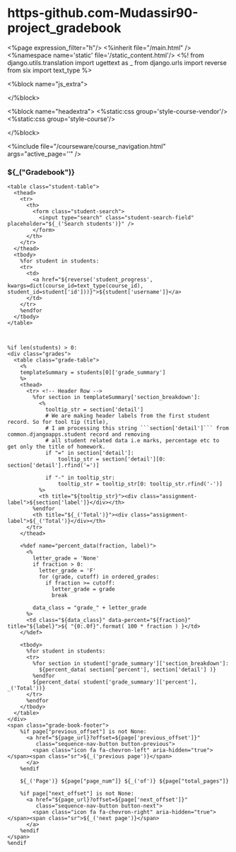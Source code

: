 # https-github.com-Mudassir90-project_gradebook

<%page expression_filter="h"/>
<%inherit file="/main.html" />
<%namespace name='static' file='/static_content.html'/>
<%!
from django.utils.translation import ugettext as _
from django.urls import reverse
from six import text_type
%>

<%block name="js_extra">
  <script type="text/javascript" src="${static.url('js/vendor/flot/jquery.flot.js')}"></script>
  <script type="text/javascript" src="${static.url('js/vendor/flot/jquery.flot.stack.js')}"></script>
  <script type="text/javascript" src="${static.url('js/vendor/flot/jquery.flot.symbol.js')}"></script>
  <script type="text/javascript" src="${static.url('js/jquery.gradebook.js')}"></script>
</%block>

<%block name="headextra">
<%static:css group='style-course-vendor'/>
<%static:css group='style-course'/>

  <style type="text/css">
  % for (grade, _), color in zip(ordered_grades, ['green', 'Chocolate']):
  .grade_${grade} {color:${color};}
  % endfor
  % for (grade, _) in ordered_grades[2:]:
  .grade_${grade} {color:DarkSlateGray;}
  % endfor
  .grade_F {color:DimGray;}
  .grade_None {color:LightGray;}
  </style>

  <script type="text/javascript">
    $(document).ready(function() {
      var gradebook = new Gradebook($('.gradebook-content'));
    });
  </script>

</%block>

<%include file="/courseware/course_navigation.html" args="active_page=''" />

<section class="container">
<div class="gradebook-wrapper">
  <section class="gradebook-content">
    <h1>${_("Gradebook")}</h1>

    <table class="student-table">
      <thead>
        <tr>
          <th>
            <form class="student-search">
              <input type="search" class="student-search-field" placeholder="${_('Search students')}" />
            </form>
          </th>
        </tr>
      </thead>
      <tbody>
        %for student in students:
        <tr>
          <td>
            <a href="${reverse('student_progress', kwargs=dict(course_id=text_type(course_id), student_id=student['id']))}">${student['username']}</a>
          </td>
        </tr>
        %endfor
      </tbody>
    </table>



    %if len(students) > 0:
    <div class="grades">
      <table class="grade-table">
        <%
        templateSummary = students[0]['grade_summary']
        %>
        <thead>
          <tr> <!-- Header Row -->
            %for section in templateSummary['section_breakdown']:
              <%
                tooltip_str = section['detail']
                # We are making header labels from the first student record. So for tool tip (title),
                # I am processing this string ```section['detail']``` from common.djangoapps.student record and removing
                # all student related data i.e marks, percentage etc to get only the title of homework.
                if "=" in section['detail']:
                    tooltip_str = section['detail'][0: section['detail'].rfind('=')]

                if "-" in tooltip_str:
                    tooltip_str = tooltip_str[0: tooltip_str.rfind('-')]
              %>
              <th title="${tooltip_str}"><div class="assignment-label">${section['label']}</div></th>
            %endfor
            <th title="${_('Total')}"><div class="assignment-label">${_('Total')}</div></th>
          </tr>
        </thead>

        <%def name="percent_data(fraction, label)">
          <%
            letter_grade = 'None'
            if fraction > 0:
              letter_grade = 'F'
              for (grade, cutoff) in ordered_grades:
                if fraction >= cutoff:
                  letter_grade = grade
                  break

            data_class = "grade_" + letter_grade
          %>
          <td class="${data_class}" data-percent="${fraction}" title="${label}">${ "{0:.0f}".format( 100 * fraction ) }</td>
        </%def>

        <tbody>
          %for student in students:
          <tr>
            %for section in student['grade_summary']['section_breakdown']:
              ${percent_data( section['percent'], section['detail'] )}
            %endfor
            ${percent_data( student['grade_summary']['percent'], _('Total'))}
          </tr>
          %endfor
        </tbody>
      </table>
    </div>
    <span class="grade-book-footer">
        %if page["previous_offset"] is not None:
          <a href="${page_url}?offset=${page['previous_offset']}"
             class="sequence-nav-button button-previous">
            <span class="icon fa fa-chevron-left" aria-hidden="true"></span><span class="sr">${_('previous page')}</span>
          </a>
        %endif

        ${_('Page')} ${page["page_num"]} ${_('of')} ${page["total_pages"]}

        %if page["next_offset"] is not None:
          <a href="${page_url}?offset=${page['next_offset']}"
             class="sequence-nav-button button-next">
            <span class="icon fa fa-chevron-right" aria-hidden="true"></span><span class="sr">${_('next page')}</span>
          </a>
        %endif 
    </span>
    %endif
  </section>
</div>
</section>
